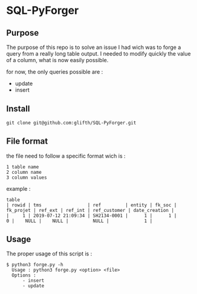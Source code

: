 # SQL-PyForger
## Purpose
The purpose of this repo is to solve an issue I had wich was to forge a query from a really
long table output. I needed to modify quickly the value of a column, what is now easily
possible. 

for now, the only queries possible are :
- update
- insert

## Install
```
git clone git@github.com:glifth/SQL-PyForger.git
```
## File format
the file need to follow a specific format wich is :
```
1 table name
2 column name
3 column values
```
example :
```
table
| rowid | tms                 | ref         | entity | fk_soc | fk_projet | ref_ext | ref_int | ref_customer | date_creation |
|     1 | 2019-07-12 21:09:34 | SH2134-0001 |      1 |      1 |         0 |    NULL |    NULL |         NULL |             1 |
```
## Usage
The proper usage of this script is :
```
$ python3 forge.py -h
  Usage : python3 forge.py <option> <file>
  Options :
	  - insert
	  - update
```
